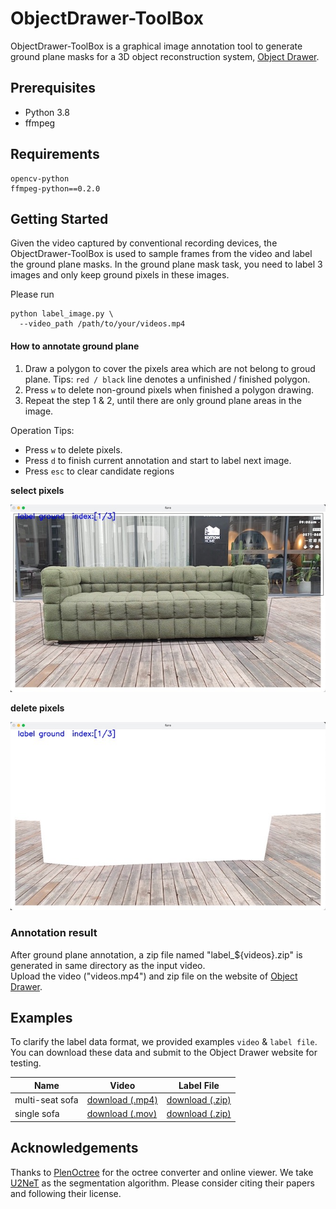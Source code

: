 # ObjectDrawer-ToolBox

ObjectDrawer-ToolBox is a graphical image annotation tool to generate ground plane masks for a 3D object reconstruction system, [Object Drawer](https://objectdrawer.alibaba.com/index.html).

## Prerequisites
* Python 3.8
* ffmpeg

## Requirements
```
opencv-python
ffmpeg-python==0.2.0
```


## Getting Started
Given the video captured by conventional recording devices, the ObjectDrawer-ToolBox is used to sample frames from the video and label the ground plane masks. In the ground plane mask task, you need to label 3 images and only keep ground pixels in these images.

Please run
```
python label_image.py \
  --video_path /path/to/your/videos.mp4 
```

#### How to annotate ground plane

1. Draw a polygon to cover the pixels area which are not belong to groud plane. Tips: `red / black` line denotes a unfinished / finished polygon.
2. Press `w` to delete non-ground pixels when finished a polygon drawing.
3. Repeat the step 1 & 2, until there are only ground plane areas in the image.

Operation Tips:
* Press ```w``` to delete pixels.  
* Press ```d``` to finish current annotation and start to label next image.  
* Press ```esc``` to clear candidate regions

**select pixels**

![title](imgs/1.jpg)


**delete pixels**

![title](imgs/2.jpg)

### Annotation result
After ground plane annotation, a zip file named "label_${videos}.zip" is generated in same directory as the input video.  
Upload the video ("videos.mp4") and zip file on the website of [Object Drawer](https://objectdrawer.alibaba.com/index.html). 

## Examples
To clarify the label data format, we provided examples `video` & `label file`. You can download these data and submit to the Object Drawer website for testing.

Name | Video | Label File
---|---|---
multi-seat sofa | [download (.mp4)](https://ossgw.alicdn.com/homeai-inner/model/2b3ea8c8-6cb9-4ba4-9ca5-51e6bf32edb5.mp4) | [download (.zip)](http://homeai.oss-cn-beijing.aliyuncs.com/homelab/shuqi/object_drawer_website/examples/030ae8f6-bdbb-4e5f-be56-d94dd153b0c0.zip)
single sofa | [download (.mov)](https://ossgw.alicdn.com/homeai-inner/model/f45bb3b4-15da-41bc-8d89-29ceb6badf58.mov) | [download (.zip)](http://homeai.oss-cn-beijing.aliyuncs.com/homelab/shuqi/object_drawer_website/examples/6da55f6a-0288-43f4-94d9-1f2dd03005c3.zip)



## Acknowledgements
Thanks to [PlenOctree](https://github.com/sxyu/volrend) for the octree converter and online viewer. We take [U2NeT](https://github.com/xuebinqin/U-2-Net) as the segmentation algorithm. Please consider citing their papers and following their license.